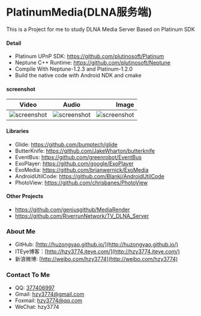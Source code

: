 # PlatinumMedia(DLNA服务端)
This is a Project for me to study DLNA Media Server Based on Platinum SDK

#### Detail
* Platinum UPnP SDK: https://github.com/plutinosoft/Platinum
* Neptune C++ Runtime: https://github.com/plutinosoft/Neptune
* Compile With Neptune-1.2.3 and Platinum-1.2.0
* Build the native code with Android NDK and cmake

#### screenshot
| Video        	| Audio           | Image  	|
| ------------- |:-------------:| -----:|
| ![screenshot](https://raw.githubusercontent.com/huzongyao/PlatinumMedia/master/misc/screen-video.gif)| ![screenshot](https://raw.githubusercontent.com/huzongyao/PlatinumMedia/master/misc/screen-audio.gif)| ![screenshot](https://raw.githubusercontent.com/huzongyao/PlatinumMedia/master/misc/screen-audio.gif) |

#### Libraries
* Glide: https://github.com/bumptech/glide
* ButterKnife: https://github.com/JakeWharton/butterknife
* EventBus: https://github.com/greenrobot/EventBus
* ExoPlayer: https://github.com/google/ExoPlayer
* ExoMedia: https://github.com/brianwernick/ExoMedia
* AndroidUtilCode: https://github.com/Blankj/AndroidUtilCode
* PhotoView: https://github.com/chrisbanes/PhotoView

#### Other Projects
* https://github.com/geniusgithub/MediaRender
* https://github.com/RiverrunNetwork/TV_DLNA_Server

### About Me
 * GitHub: [http://huzongyao.github.io/](http://huzongyao.github.io/)
 * ITEye博客：[http://hzy3774.iteye.com/](http://hzy3774.iteye.com/)
 * 新浪微博: [http://weibo.com/hzy3774](http://weibo.com/hzy3774)

### Contact To Me
 * QQ: [377406997](http://wpa.qq.com/msgrd?v=3&uin=377406997&site=qq&menu=yes)
 * Gmail: [hzy3774@gmail.com](mailto:hzy3774@gmail.com)
 * Foxmail: [hzy3774@qq.com](mailto:hzy3774@qq.com)
 * WeChat: hzy3774